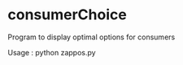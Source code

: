 consumerChoice
==============

Program to display optimal options for consumers

Usage : python zappos.py <budget> <number of products>
